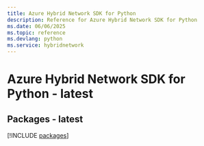 ```yaml
---
title: Azure Hybrid Network SDK for Python
description: Reference for Azure Hybrid Network SDK for Python
ms.date: 06/06/2025
ms.topic: reference
ms.devlang: python
ms.service: hybridnetwork
---
```

# Azure Hybrid Network SDK for Python - latest
## Packages - latest
[!INCLUDE [packages](hybrid-network-index.md)]